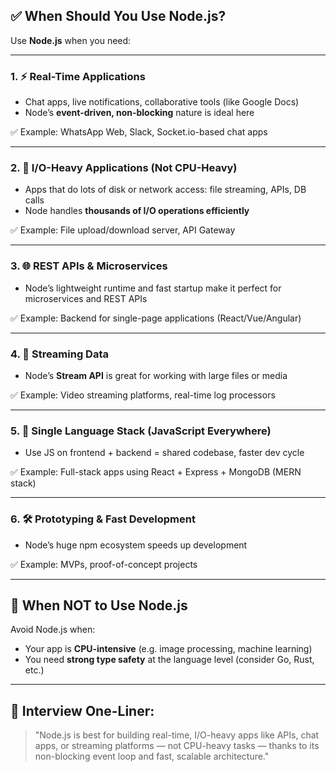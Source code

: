 ## ✅ When Should You Use **Node.js**?

Use **Node.js** when you need:

---

### 1. ⚡ **Real-Time Applications**

* Chat apps, live notifications, collaborative tools (like Google Docs)
* Node’s **event-driven, non-blocking** nature is ideal here

✅ Example: WhatsApp Web, Slack, Socket.io-based chat apps

---

### 2. 🔁 **I/O-Heavy Applications (Not CPU-Heavy)**

* Apps that do lots of disk or network access: file streaming, APIs, DB calls
* Node handles **thousands of I/O operations efficiently**

✅ Example: File upload/download server, API Gateway

---

### 3. 🌐 **REST APIs & Microservices**

* Node’s lightweight runtime and fast startup make it perfect for microservices and REST APIs

✅ Example: Backend for single-page applications (React/Vue/Angular)

---

### 4. 🔀 **Streaming Data**

* Node’s **Stream API** is great for working with large files or media

✅ Example: Video streaming platforms, real-time log processors

---

### 5. 📲 **Single Language Stack (JavaScript Everywhere)**

* Use JS on frontend + backend = shared codebase, faster dev cycle

✅ Example: Full-stack apps using React + Express + MongoDB (MERN stack)

---

### 6. 🛠️ **Prototyping & Fast Development**

* Node’s huge npm ecosystem speeds up development

✅ Example: MVPs, proof-of-concept projects

---

## 🚫 When NOT to Use Node.js

Avoid Node.js when:

* Your app is **CPU-intensive** (e.g. image processing, machine learning)
* You need **strong type safety** at the language level (consider Go, Rust, etc.)

---

## 🧠 Interview One-Liner:

> "Node.js is best for building real-time, I/O-heavy apps like APIs, chat apps, or streaming platforms — not CPU-heavy tasks — thanks to its non-blocking event loop and fast, scalable architecture."